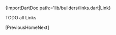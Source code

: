 [//]: # (This file was generated from: doc/templates/04-Links.mdt using the documentation_builder package on: 2021-08-16 14:10:17.228048.)
{ImportDartDoc path:='lib/builders/links.dart|Link}

TODO all Links

[PreviousHomeNext]